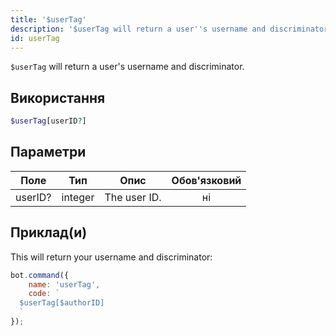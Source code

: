 ```yaml
---
title: '$userTag'
description: '$userTag will return a user''s username and discriminator.'
id: userTag
---
```


`$userTag` will return a user's username and discriminator.

## Використання

```php
$userTag[userID?]
```

## Параметри

| Поле    | Тип     | Опис         | Обов'язковий |
| ------- | ------- | ------------ |:------------:|
| userID? | integer | The user ID. |      ні      |

## Приклад(и)

This will return your username and discriminator:

```javascript
bot.command({
    name: 'userTag',
    code: `
  $userTag[$authorID]
  `
});
```
